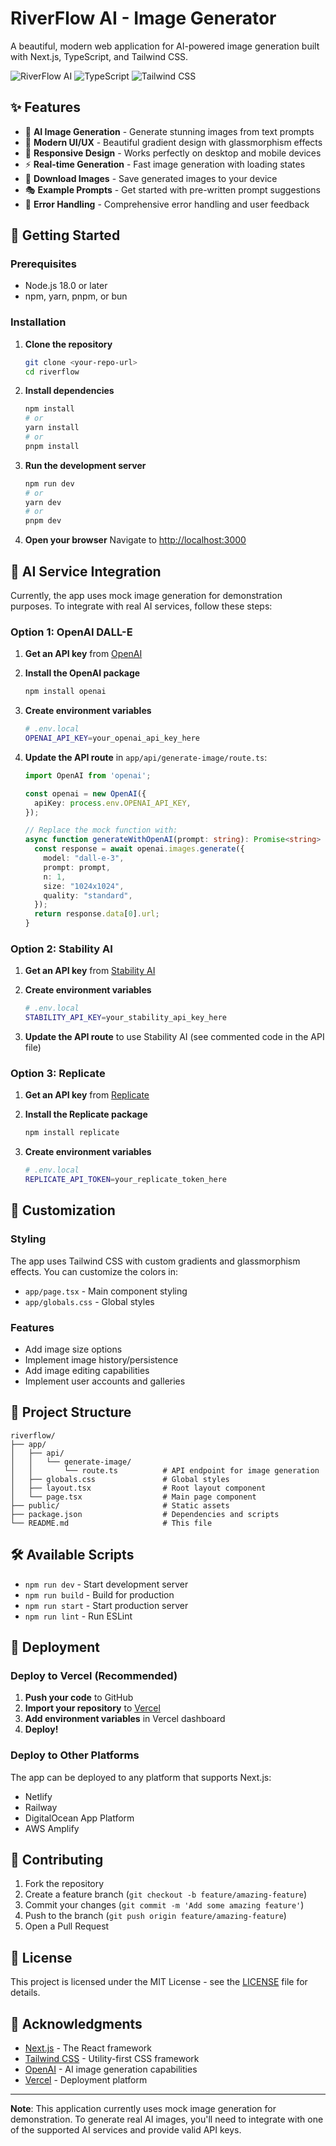 # RiverFlow AI - Image Generator

A beautiful, modern web application for AI-powered image generation built with Next.js, TypeScript, and Tailwind CSS.

![RiverFlow AI](https://img.shields.io/badge/Next.js-15.5.4-black?style=for-the-badge&logo=next.js)
![TypeScript](https://img.shields.io/badge/TypeScript-5.0-blue?style=for-the-badge&logo=typescript)
![Tailwind CSS](https://img.shields.io/badge/Tailwind_CSS-4.0-38B2AC?style=for-the-badge&logo=tailwind-css)

## ✨ Features

- 🎨 **AI Image Generation** - Generate stunning images from text prompts
- 🎯 **Modern UI/UX** - Beautiful gradient design with glassmorphism effects
- 📱 **Responsive Design** - Works perfectly on desktop and mobile devices
- ⚡ **Real-time Generation** - Fast image generation with loading states
- 💾 **Download Images** - Save generated images to your device
- 🎭 **Example Prompts** - Get started with pre-written prompt suggestions
- 🔄 **Error Handling** - Comprehensive error handling and user feedback

## 🚀 Getting Started

### Prerequisites

- Node.js 18.0 or later
- npm, yarn, pnpm, or bun

### Installation

1. **Clone the repository**
   ```bash
   git clone <your-repo-url>
   cd riverflow
   ```

2. **Install dependencies**
   ```bash
   npm install
   # or
   yarn install
   # or
   pnpm install
   ```

3. **Run the development server**
   ```bash
   npm run dev
   # or
   yarn dev
   # or
   pnpm dev
   ```

4. **Open your browser**
   Navigate to [http://localhost:3000](http://localhost:3000)

## 🤖 AI Service Integration

Currently, the app uses mock image generation for demonstration purposes. To integrate with real AI services, follow these steps:

### Option 1: OpenAI DALL-E

1. **Get an API key** from [OpenAI](https://platform.openai.com/api-keys)

2. **Install the OpenAI package**
   ```bash
   npm install openai
   ```

3. **Create environment variables**
   ```bash
   # .env.local
   OPENAI_API_KEY=your_openai_api_key_here
   ```

4. **Update the API route** in `app/api/generate-image/route.ts`:
   ```typescript
   import OpenAI from 'openai';
   
   const openai = new OpenAI({
     apiKey: process.env.OPENAI_API_KEY,
   });
   
   // Replace the mock function with:
   async function generateWithOpenAI(prompt: string): Promise<string> {
     const response = await openai.images.generate({
       model: "dall-e-3",
       prompt: prompt,
       n: 1,
       size: "1024x1024",
       quality: "standard",
     });
     return response.data[0].url;
   }
   ```

### Option 2: Stability AI

1. **Get an API key** from [Stability AI](https://platform.stability.ai/account/keys)

2. **Create environment variables**
   ```bash
   # .env.local
   STABILITY_API_KEY=your_stability_api_key_here
   ```

3. **Update the API route** to use Stability AI (see commented code in the API file)

### Option 3: Replicate

1. **Get an API key** from [Replicate](https://replicate.com/account/api-tokens)

2. **Install the Replicate package**
   ```bash
   npm install replicate
   ```

3. **Create environment variables**
   ```bash
   # .env.local
   REPLICATE_API_TOKEN=your_replicate_token_here
   ```

## 🎨 Customization

### Styling
The app uses Tailwind CSS with custom gradients and glassmorphism effects. You can customize the colors in:
- `app/page.tsx` - Main component styling
- `app/globals.css` - Global styles

### Features
- Add image size options
- Implement image history/persistence
- Add image editing capabilities
- Implement user accounts and galleries

## 📁 Project Structure

```
riverflow/
├── app/
│   ├── api/
│   │   └── generate-image/
│   │       └── route.ts          # API endpoint for image generation
│   ├── globals.css               # Global styles
│   ├── layout.tsx                # Root layout component
│   └── page.tsx                  # Main page component
├── public/                       # Static assets
├── package.json                  # Dependencies and scripts
└── README.md                     # This file
```

## 🛠️ Available Scripts

- `npm run dev` - Start development server
- `npm run build` - Build for production
- `npm run start` - Start production server
- `npm run lint` - Run ESLint

## 🚀 Deployment

### Deploy to Vercel (Recommended)

1. **Push your code** to GitHub
2. **Import your repository** to [Vercel](https://vercel.com/new)
3. **Add environment variables** in Vercel dashboard
4. **Deploy!**

### Deploy to Other Platforms

The app can be deployed to any platform that supports Next.js:
- Netlify
- Railway
- DigitalOcean App Platform
- AWS Amplify

## 🤝 Contributing

1. Fork the repository
2. Create a feature branch (`git checkout -b feature/amazing-feature`)
3. Commit your changes (`git commit -m 'Add some amazing feature'`)
4. Push to the branch (`git push origin feature/amazing-feature`)
5. Open a Pull Request

## 📝 License

This project is licensed under the MIT License - see the [LICENSE](LICENSE) file for details.

## 🙏 Acknowledgments

- [Next.js](https://nextjs.org/) - The React framework
- [Tailwind CSS](https://tailwindcss.com/) - Utility-first CSS framework
- [OpenAI](https://openai.com/) - AI image generation capabilities
- [Vercel](https://vercel.com/) - Deployment platform

---

**Note**: This application currently uses mock image generation for demonstration. To generate real AI images, you'll need to integrate with one of the supported AI services and provide valid API keys.
